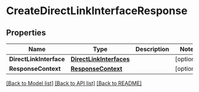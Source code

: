 # CreateDirectLinkInterfaceResponse

## Properties

Name | Type | Description | Notes
------------ | ------------- | ------------- | -------------
**DirectLinkInterface** | [**DirectLinkInterfaces**](DirectLinkInterfaces.md) |  | [optional] 
**ResponseContext** | [**ResponseContext**](ResponseContext.md) |  | [optional] 

[[Back to Model list]](../README.md#documentation-for-models) [[Back to API list]](../README.md#documentation-for-api-endpoints) [[Back to README]](../README.md)


